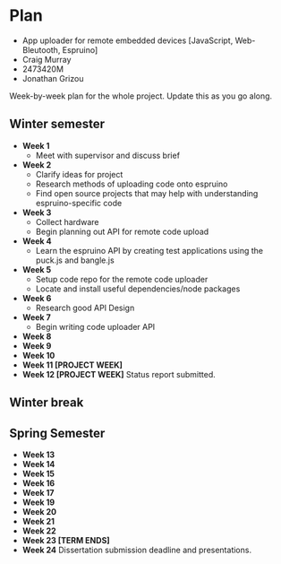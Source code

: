 # Plan

* App uploader for remote embedded devices [JavaScript, Web-Bleutooth, Espruino]
* Craig Murray
* 2473420M
* Jonathan Grizou

Week-by-week plan for the whole project. Update this as you go along.

## Winter semester

* **Week 1**
    - Meet with supervisor and discuss brief
* **Week 2**
    - Clarify ideas for project
    - Research methods of uploading code onto espruino
    - Find open source projects that may help with understanding espruino-specific code
* **Week 3**
    - Collect hardware
    - Begin planning out API for remote code upload
* **Week 4**
    - Learn the espruino API by creating test applications using the puck.js and bangle.js
* **Week 5**
    - Setup code repo for the remote code uploader
    - Locate and install useful dependencies/node packages
* **Week 6**
    - Research good API Design
* **Week 7**
    - Begin writing code uploader API
* **Week 8**
* **Week 9**
* **Week 10**
* **Week 11 [PROJECT WEEK]**
* **Week 12 [PROJECT WEEK]** Status report submitted.

## Winter break

## Spring Semester

* **Week 13**
* **Week 14**
* **Week 15**
* **Week 16**
* **Week 17**
* **Week 19**
* **Week 20**
* **Week 21**
* **Week 22**
* **Week 23 [TERM ENDS]**
* **Week 24** Dissertation submission deadline and presentations.

